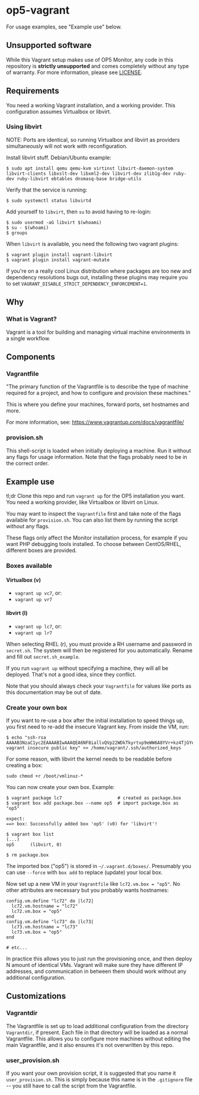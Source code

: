 # op5-vagrant

For usage examples, see "Example use" below.

## Unsupported software

While this Vagrant setup makes use of OP5 Monitor, any code in this repository is **strictly unsupported** and comes completely without any type of warranty. For more information, please see [LICENSE](https://github.com/lgrn/op5-vagrant/blob/master/LICENSE).

## Requirements

You need a working Vagrant installation, and a working provider. This configuration assumes Virtualbox or libvirt.

### Using libvirt

NOTE: Ports are identical, so running Virtualbox and libvirt as providers simultaneously will not work with reconfiguration.

Install libvirt stuff. Debian/Ubuntu example:

```
$ sudo apt install qemu qemu-kvm virtinst libvirt-daemon-system libvirt-clients libxslt-dev libxml2-dev libvirt-dev zlib1g-dev ruby-dev ruby-libvirt ebtables dnsmasq-base bridge-utils
```

Verify that the service is running:
```
$ sudo systemctl status libvirtd
``` 

Add yourself to `libvirt`, then `su` to avoid having to re-login:

``` 
$ sudo usermod -aG libvirt $(whoami)
$ su - $(whoami)
$ groups
```

When `libvirt` is available, you need the following two vagrant plugins:

``` 
$ vagrant plugin install vagrant-libvirt
$ vagrant plugin install vagrant-mutate
```

If you're on a really cool Linux distribution where packages are too new and dependency resolutions bugs out, installing these plugins may require you to set `VAGRANT_DISABLE_STRICT_DEPENDENCY_ENFORCEMENT=1`.

## Why

### What is Vagrant?

Vagrant is a tool for building and managing virtual machine environments in a single workflow.

## Components

### Vagrantfile

"The primary function of the Vagrantfile is to describe the type of machine required for a project, and how to configure and provision these machines."

This is where you define your machines, forward ports, set hostnames and more.

For more information, see: https://www.vagrantup.com/docs/vagrantfile/

### provision.sh

This shell-script is loaded when initially deploying a machine. Run it without any flags for usage information. Note that the flags probably need to be in the correct order.

## Example use

tl;dr Clone this repo and run `vagrant up` for the OP5 installation you want. You need a working provider, like Virtualbox or libvirt on Linux.

You may want to inspect the `Vagrantfile` first and take note of the flags available for `provision.sh`. You can also list them by running the script without any flags.

These flags only affect the Monitor installation process, for example if you want PHP debugging tools installed. To choose between CentOS/RHEL, different boxes are provided.

### Boxes available

#### Virtualbox (v)
* `vagrant up vc7`, or:
* `vagrant up vr7`

#### libvirt (l)
* `vagrant up lc7`, or:
* `vagrant up lr7`

When selecting RHEL (r), you must provide a RH username and password in `secret.sh`. The system will then be registered for you automatically. Rename and fill out `secret.sh_example`.

If you run `vagrant up` without specifying a machine, they will all be deployed. That's not a good idea, since they conflict.

Note that you should always check your `Vagrantfile` for values like ports as this documentation may be out of date.

### Create your own box

If you want to re-use a box after the initial installation to speed things up, you first need to re-add the insecure Vagrant key. From inside the VM, run:

```
$ echo "ssh-rsa AAAAB3NzaC1yc2EAAAABIwAAAQEA6NF8iallvQVp22WDkTkyrtvp9eWW6A8YVr+kz4TjGYe7gHzIw+niNltGEFHzD8+v1I2YJ6oXevct1YeS0o9HZyN1Q9qgCgzUFtdOKLv6IedplqoPkcmF0aYet2PkEDo3MlTBckFXPITAMzF8dJSIFo9D8HfdOV0IAdx4O7PtixWKn5y2hMNG0zQPyUecp4pzC6kivAIhyfHilFR61RGL+GPXQ2MWZWFYbAGjyiYJnAmCP3NOTd0jMZEnDkbUvxhMmBYSdETk1rRgm+R4LOzFUGaHqHDLKLX+FIPKcF96hrucXzcWyLbIbEgE98OHlnVYCzRdK8jlqm8tehUc9c9WhQ== vagrant insecure public key" >> /home/vagrant/.ssh/authorized_keys
```

For some reason, with libvirt the kernel needs to be readable before creating a box:

```
sudo chmod +r /boot/vmlinuz-*
```

You can now create your own box. Example:

```
$ vagrant package lc7                     # created as package.box
$ vagrant box add package.box --name op5  # import package.box as "op5"

expect:
==> box: Successfully added box 'op5' (v0) for 'libvirt'!

$ vagrant box list
(...)
op5      (libvirt, 0)

$ rm package.box
```
The imported box ("op5") is stored in `~/.vagrant.d/boxes/`. Presumably you can use `--force` with `box add` to replace (update) your local box.

Now set up a new VM in your `Vagrantfile` like `lc72.vm.box = "op5"`. No other attributes are necessary but you probably wants hostnames:

```
config.vm.define "lc72" do |lc72|
  lc72.vm.hostname = "lc72"
  lc72.vm.box = "op5"
end
config.vm.define "lc73" do |lc73|
  lc73.vm.hostname = "lc73"
  lc73.vm.box = "op5"
end

# etc...
```

In practice this allows you to just run the provisioning once, and then deploy N amount of identical VMs. Vagrant will make sure they have different IP addresses, and communication in between them should work without any additional configuration.

## Customizations

### Vagrantdir

The Vagrantfile is set up to load additional configuration from the directory `Vagrantdir`, if present. Each file in that directory will be loaded as a normal Vagrantfile. This allows you to configure more machines without editing the main Vagrantfile, and it also ensures it's not overwritten by this repo.

### user\_provision.sh

If you want your own provision script, it is suggested that you name it `user_provision.sh`. This is simply because this name is in the `.gitignore` file -- you still have to call the script from the Vagrantfile.
